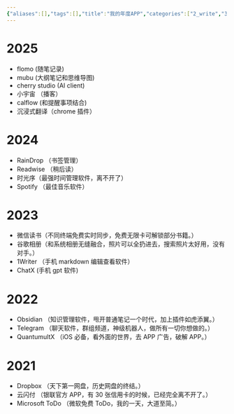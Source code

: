 ```yaml
---
{"aliases":[],"tags":[],"title":"我的年度APP","categories":["2_write","3_个人记录"],"abbrlink":"d14e768c","date":"2023-01-11T08:00:01+08:00","date_modify":"2025-06-07T22:55:09+08:00","dg-publish":true,"number headings":"None","permalink":"/900_Publish/我的年度APP/","dgPassFrontmatter":true,"created":"2023-01-11T08:00:01+08:00","updated":"2025-06-07T22:55:09+08:00"}
---
```



# 2025

- flomo (随笔记录)
- mubu (大纲笔记和思维导图)
- cherry studio (AI client)
- 小宇宙 （播客）
- calflow (和提醒事项结合)
- 沉浸式翻译（chrome 插件）

# 2024

- RainDrop （书签管理）
- Readwise （稍后读）
- 时光序（最强时间管理软件，离不开了）
- Spotify （最佳音乐软件）

# 2023

- 微信读书（不同终端免费实时同步，免费无限卡可解锁部分书籍。）
- 谷歌相册（和系统相册无缝融合，照片可以全扔进去，搜索照片太好用，没有对手。）
- 1Writer （手机 markdown 编辑查看软件）
- ChatX (手机 gpt 软件)

# 2022

- Obsidian （知识管理软件，甩开普通笔记一个时代，加上插件如虎添翼。）
- Telegram （聊天软件，群组频道，神级机器人，做所有一切你想做的。）
- QuantumultX （iOS 必备，看外面的世界，去 APP 广告，破解 APP。）

# 2021

- Dropbox （天下第一网盘，历史网盘的终结。）
- 云闪付 （银联官方 APP，有 30 张信用卡的时候，已经完全离不开了。）
- Microsoft ToDo （微软免费 ToDo，我的一天，大道至简。）

